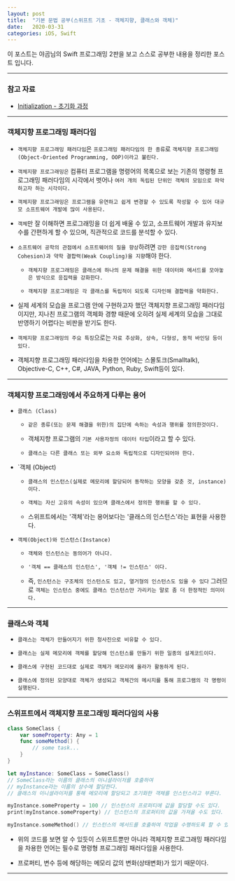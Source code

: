 ```yaml
---
layout: post
title:  "기본 문법 공부(스위프트 기초 - 객체지향, 클래스와 객체)"
date:   2020-03-31
categories: iOS, Swift
---
```


이 포스트는 야곰님의 Swift 프로그래밍 2판을 보고 스스로 공부한 내용을 정리한 포스트 입니다.

- - -

### 참고 자료

- [Initialization - 초기화 과정](https://vincentgeranium.github.io/ios,/swift/2020/03/23/basicSyntax-2.html)

- - -

### 객체지향 프로그래밍 패러다임

- `객체지향 프로그래밍 패러다임`은 `프로그래밍 패러다임의 한 종류`로 `객체지향 프로그래밍(Object-Oriented Programming, OOP)이라고 불린다.`

- `객체지향 프로그래밍은` 컴퓨터 프로그램을 명령어의 목록으로 보는 기존의 명령형 프로그래밍 패러다임의 시각에서 벗어나 `여러 개의 독립된 단위인 객체의 모임으로 파악하고자 하는 시각이다.`

- `객체지향 프로그래밍은 프로그램을 유연하고 쉽게 변경할 수 있도록 작성할 수 있어 대규모 소프트웨어 개발에 많이 사용된다.`

- `객체`만 잘 이해하면 프로그래밍을 더 쉽게 배울 수 있고, 소프트웨어 개발과 유지보수를 간편하게 할 수 있으며, 직관적으로 코드를 분석할 수 있다.

- `소프트웨어 공학의 관점에서 소프트웨어의 질을 향상`하려면 `강한 응집력(Strong Cohesion)과 약학 결합력(Weak Coupling)을 지향`해야 한다.

    - `객체지향 프로그래밍은 클래스에 하나의 문제 해결을 위한 데이터와 메서드를 모야놓은 방식으로 응집력을 강화한다.`

    - `객체지향 프로그래밍은 각 클래스를 독립적이 되도록 디자인해 결합력을 약화한다.`

- 실제 세계의 모습을 프로그램 안에 구현하고자 했던 객체지향 프로그래밍 패러다임이지만, 지나친 프로그램의 객체화 경향 때문에 오히려 실제 세계의 모습을 그대로 반영하기 어렵다는 비판을 받기도 한다.

- `객체지향 프로그래밍의 주요 특징`으로는 `자료 추상화, 상속, 다형성, 동적 바인딩 등이 있다.`

- 객체지향 프로그래밍 패러다임을 차용한 언어에는 스몰토크(Smalltalk), Objective-C, C++, C#, JAVA, Python, Ruby, Swift등이 있다.

- - -

### 객체지향 프로그래밍에서 주요하게 다루는 용어

- `클래스 (Class)`
    
    - `같은 종류(또는 문제 해결을 위한)의 집단에 속하는 속성과 행위를 정의한것이다.`
    
    - 객체지향 프로그램의 `기본 사용자정의 데이터 타입`이라고 할 수 있다.
    
    - `클래스는 다른 클래스 또는 외부 요소와 독립적으로 디자인되어야 한다.`
    
- `객체 (Object)

    - `클래스의 인스턴스(실제로 메모리에 할당되어 동작하는 모양을 갖춘 것, instance)이다.`
    
    - `객체는 자신 고유의 속성이 있으며 클래스에서 정의한 행위를 할 수 있다.`
    
    - 스위프트에서는 '객체'라는 용어보다는 '클래스의 인스턴스'라는 표현을 사용한다.
    
- `객체(Object)와 인스턴스(Instance)`

    - `객체와 인스턴스는 동의어가 아니다.`
    
    - `'객체 == 클래스의 인스턴스', '객체 != 인스턴스' 이다.`
    
    - 즉, `인스턴스는 구조체의 인스턴스도 있고, 열거형의 인스턴스도 있을 수 있다` 그러므로 `객체는 인스턴스 중에도 클래스 인스턴스만 가리키는 말로 좀 더 한정적인 의미이다.`
    
- - -    

### 클래스와 객체

- `클래스는 객체가 만들어지기 위한 청사진으로 비유할 수 있다.`

- `클래스는 실제 메모리에 객체를 할당해 인스턴스를 만들기 위한 일종의 설계코드이다.`

- `클래스에 구현된 코드대로 실제로 객체가 메모리에 올라가 활동하게 된다.`

- `클래스에 정의된 모양대로 객체가 생성되고 객체간의 메시지를 통해 프로그램의 각 명령이 실행된다.`
    
- - -

### 스위프트에서 객체지향 프로그래밍 패러다임의 사용

```swift
class SomeClass {
    var someProperty: Any = 1
    func someMethod() {
        // some task...
    }
}

let myInstance: SomeClass = SomeClass()
// SomeClass라는 이름의 클래스의 이니셜라이저를 호출하여
// myInstance라는 이름의 상수에 할당한다.
// 클래스의 이니셜라이저를 통해 메모리에 할당되고 초기화한 객체를 인스턴스라고 부른다.

myInstance.someProperty = 100 // 인스턴스의 프로퍼티에 값을 할당할 수도 있다.
print(myInstance.someProperty) // 인스턴스의 프로퍼티의 값을 가져올 수도 있다.

myInstance.someMethod() // 인스턴스의 메서드를 호출하여 작업을 수행하도록 할 수 있다.
```

- 위의 코드를 보면 알 수 있듯이 스위프트뿐만 아니라 객체지향 프로그래밍 패러다임을 차용한 언어는 필수로 명령형 프로그래밍 패러다임을 사용한다.

- 프로퍼티, 변수 등에 해당하는 메모리 값의 변화(상태변화)가 있기 때문이다.

- - -